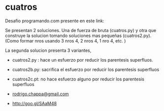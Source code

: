cuatros
=======

Desafio programando.com presente en este link: 

Se presentan 2 soluciones. Una de fuerza de bruta (cuatros.py)
y otra que construye la solucion tomando soluciones mas pequeñas (cuatros2.py).
(Como formar nros usando 3 nros 4, 2 nros 4, 1 nro 4, etc. )

La segunda solucion presenta 3 variantes, 
- cuatros2.py : hace un esfuerzo por reducir los parentesis superfluos.
- cuatros2b.py: sacrifica el esfuerzo por reducir los parentesis superfluos
- cuatros2c.pt: no hace esfuerzo alguno por reducir los parentesis superfluos


- rodrigo.chappa@gmail.com
- http://goo.gl/SAaM48

